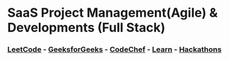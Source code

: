 # SaaS Project Management(Agile) & Developments (Full Stack)

### [LeetCode](https://leetcode.com/u/farhansadidzihan) - [GeeksforGeeks](https://www.geeksforgeeks.org/user/farhansadidzihan67) - [CodeChef](https://www.codechef.com/users/farhanzihan) - [Learn](https://takeuforward.org) - [Hackathons](https://devpost.com/farhansadidzihan)
